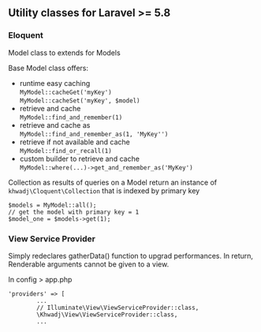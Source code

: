 ## Utility classes for Laravel >= 5.8

### Eloquent

Model class to extends for Models

Base Model class offers:
- runtime easy caching 
<br>`MyModel::cacheGet('myKey')`  
`MyModel::cacheSet('myKey', $model)`  
- retrieve and cache 
<br>`MyModel::find_and_remember(1)`
- retrieve and cache as 
<br>`MyModel::find_and_remember_as(1, 'MyKey'')`
- retrieve if not available and cache 
<br>`MyModel::find_or_recall(1)`
- custom builder to retrieve and cache
<br> `MyModel::where(...)->get_and_remember_as('MyKey')`

Collection as results of queries on a Model return an instance of `khwadj\Cloquent\Collection` that is indexed by primary key

```
$models = MyModel::all();
// get the model with primary key = 1
$model_one = $models->get(1);
```

### View Service Provider

Simply redeclares gatherData() function to upgrad performances.
In return, Renderable arguments cannot be given to a view.

In config > app.php

```
'providers' => [
        ...
        // Illuminate\View\ViewServiceProvider::class,
        \Khwadj\View\ViewServiceProvider::class,
        ...
```